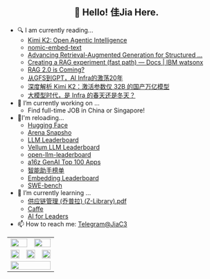 <h2 align="center">👋 Hello! 佳Jia Here.</h2>

- 🔍 I am currently reading...
  - [Kimi K2: Open Agentic Intelligence](https://moonshotai.github.io/Kimi-K2/)
  - [nomic-embed-text](https://ollama.com/search?c=embedding)
  - [Advancing Retrieval-Augmented Generation for Structured ...](https://papers.cool/arxiv/2507.12425)
  - [Creating a RAG experiment (fast path) — Docs | IBM watsonx](https://dataplatform.cloud.ibm.com/docs/content/wsj/analyze-data/autoai-rag-create.html?context=wx)
  - [RAG 2.0 is Coming?](https://medium.com/@researchgraph/rag-2-0-is-coming-9dd3a5b1986a)
  - [从GFS到GPT，AI Infra的激荡20年](https://www.cnblogs.com/amap_tech/p/17408041.html)
  - [深度解析 Kimi K2：激活参数仅 32B 的国产万亿模型](https://zhuanlan.zhihu.com/p/1928854555782788488)
  - [大模型时代，是 Infra 的春天还是冬天？](https://zhuanlan.zhihu.com/p/656960458)
- 🔭 I’m currently working on ...
  - Find full-time JOB in China or Singapore!
- 🧐I'm reloading...
  - [Hugging Face](https://huggingface.co/models)
  - [Arena Snapsho](https://lmarena.ai/leaderboard)
  - [LLM Leaderboard](https://artificialanalysis.ai/leaderboards/models)
  - [Vellum LLM Leaderboard](https://www.vellum.ai/llm-leaderboard)
  - [open-llm-leaderboard](https://huggingface.co/spaces/open-llm-leaderboard/open_llm_leaderboard#/)
  - [a16z GenAI Top 100 Apps](https://a16z.com/100-gen-ai-apps-4/)
  - [智能助手榜单](https://www.producthunt.com/)
  - [Embedding Leaderboard](https://huggingface.co/spaces/mteb/leaderboard)
  - [SWE-bench](https://www.swebench.com/) 
- 🌱 I’m currently learning ...
  - [供应链管理 (乔普拉) (Z-Library).pdf](https://github.com/JIAtype/note/blob/main/%E4%BE%9B%E5%BA%94%E9%93%BE%E7%AE%A1%E7%90%86%EF%BC%88%E4%B9%94%E6%99%AE%E6%8B%89%EF%BC%89/0%E7%9F%A5%E8%AF%86%E5%9B%BE%E8%B0%B1.md)
  - [Caffe](https://zh.wikipedia.org/zh-sg/Caffe)
  - [AI for Leaders](https://github.com/JIAtype/note/blob/main/AI4Leader/AI_for_Leaders.pdf)
- 📫 How to reach me: [Telegram@JiaC3](https://t.me/JiaC3)

<table width="100%" align="center">
  <tr>
    <td colspan="3" align="center"><a href="https://github.com/anuraghazra/github-readme-stats">
      <picture>
        <source
          srcset="https://github-readme-stats.vercel.app/api?username=JIAtype&show_icons=true&hide_border=true&count_private=true&include_all_commits=true&number_format=long&bg_color=00000000&theme=dark"
          media="(prefers-color-scheme: dark)" />
        <source
          srcset="https://github-readme-stats.vercel.app/api?username=JIAtype&show_icons=true&hide_border=true&count_private=true&include_all_commits=true&number_format=long&bg_color=00000000"
          media="(prefers-color-scheme: light), (prefers-color-scheme: no-preference)" />
        <img src="https://github-readme-stats.vercel.app/api?username=JIAtype&show_icons=true&hide_border=true&count_private=true&include_all_commits=true&number_format=long" height="100%" />
      </picture>
    </a></td>
    <td colspan="3" align="center"><a href="https://github.com/denvercoder1/github-readme-streak-stats">
      <picture>
        <source
          srcset="https://github-readme-streak-stats-mirror.vercel.app/?user=JIAtype&mode=weekly&hide_border=true&background=00000000&theme=dark"
          media="(prefers-color-scheme: dark)" />
        <source
          srcset="https://github-readme-streak-stats-mirror.vercel.app/?user=JIAtype&mode=weekly&hide_border=true&background=00000000"
          media="(prefers-color-scheme: light), (prefers-color-scheme: no-preference)" />
        <img src="https://github-readme-streak-stats-mirror.vercel.app/?user=JIAtype&mode=weekly&hide_border=true" height="100%" />
      </picture>
    </a></td>
  </tr>
  <tr>
<!-- Thanks @zetaloop! -->
    <td colspan="2" align="center"><a href="https://github.com/vn7n24fzkq/github-profile-summary-cards">
      <picture>
        <source
          srcset="http://github-profile-summary-cards-mirror.vercel.app/api/cards/repos-per-language?username=JIAtype&border_color=0000&bg_color=0000&theme=nord_dark"
          media="(prefers-color-scheme: dark)" />
        <source
          srcset="http://github-profile-summary-cards-mirror.vercel.app/api/cards/repos-per-language?username=JIAtype&border_color=0000&bg_color=0000&theme=nord_bright"
          media="(prefers-color-scheme: light), (prefers-color-scheme: no-preference)" />
        <img src="http://github-profile-summary-cards-mirror.vercel.app/api/cards/repos-per-language?username=JIAtype&border_color=0000&bg_color=0000" height="100%" />
      </picture>
    </a></td>
    <td colspan="2" align="center"><a href="https://github.com/vn7n24fzkq/github-profile-summary-cards">
      <picture>
        <source
          srcset="http://github-profile-summary-cards-mirror.vercel.app/api/cards/most-commit-language?username=JIAtype&border_color=0000&bg_color=0000&theme=nord_dark"
          media="(prefers-color-scheme: dark)" />
        <source
          srcset="http://github-profile-summary-cards-mirror.vercel.app/api/cards/most-commit-language?username=JIAtype&border_color=0000&bg_color=0000&theme=nord_bright"
          media="(prefers-color-scheme: light), (prefers-color-scheme: no-preference)" />
        <img src="http://github-profile-summary-cards-mirror.vercel.app/api/cards/most-commit-language?username=JIAtype&border_color=0000&bg_color=0000" height="100%" />
      </picture>
    </a></td>
    <td colspan="2" align="center"><a href="https://github.com/vn7n24fzkq/github-profile-summary-cards">
<!-- UTC +8.00 好怪，等有空改成 UTC +08:00 -->
      <picture>
        <source
          srcset="http://github-profile-summary-cards-mirror.vercel.app/api/cards/productive-time?username=JIAtype&utcOffset=8&border_color=0000&bg_color=0000&theme=nord_dark"
          media="(prefers-color-scheme: dark)" />
        <source
          srcset="http://github-profile-summary-cards-mirror.vercel.app/api/cards/productive-time?username=JIAtype&utcOffset=8&border_color=0000&bg_color=0000&theme=nord_bright"
          media="(prefers-color-scheme: light), (prefers-color-scheme: no-preference)" />
        <img src="http://github-profile-summary-cards-mirror.vercel.app/api/cards/productive-time?username=JIAtype&utcOffset=8&border_color=0000&bg_color=0000" height="100%" />
      </picture>
    </a></td>
  </tr>
  <tr>
    <td colspan="6" align="center"><a href="https://github.com/ryo-ma/github-profile-trophy">
      <picture>
        <source
          srcset="https://github-profile-trophy.vercel.app/?username=JIAtype&column=7&row=1&margin-w=8&no-bg=true&no-frame=true&theme=onedark"
          media="(prefers-color-scheme: dark)" />
        <source
          srcset="https://github-profile-trophy.vercel.app/?username=JIAtype&column=7&row=1&margin-w=8&no-bg=true&no-frame=true"
          media="(prefers-color-scheme: light), (prefers-color-scheme: no-preference)" />
        <img src="https://github-profile-trophy.vercel.app/?username=JIAtype&column=7&row=1&margin-w=8&no-bg=true&no-frame=true" width="100%" />
      </picture>
    </a></td>
  </tr>
</table>
